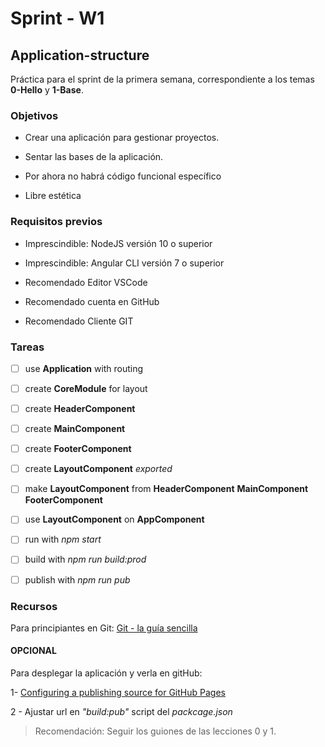 # Sprint - W1

## Application-structure

Práctica para el sprint de la primera semana, correspondiente a los temas **0-Hello** y **1-Base**.

### Objetivos

- Crear una aplicación para gestionar proyectos.

- Sentar las bases de la aplicación.

- Por ahora no habrá código funcional específico

- Libre estética

### Requisitos previos

- Imprescindible: NodeJS versión 10 o superior

- Imprescindible: Angular CLI versión 7 o superior

- Recomendado Editor VSCode

- Recomendado cuenta en GitHub

- Recomendado Cliente GIT

### Tareas

- [ ] use **Application** with routing
- [ ] create **CoreModule** for layout
- [ ] create **HeaderComponent**
- [ ] create **MainComponent**
- [ ] create **FooterComponent**
- [ ] create **LayoutComponent** _exported_
- [ ] make **LayoutComponent** from  **HeaderComponent** **MainComponent** **FooterComponent**
- [ ] use **LayoutComponent** on **AppComponent**
- [ ] run with _npm start_
- [ ] build with _npm run build:prod_
- [ ] publish with _npm run pub_


### Recursos

Para principiantes en Git:
[Git - la guía sencilla](http://rogerdudler.github.io/git-guide/index.es.html)

#### OPCIONAL

Para desplegar la aplicación y verla en gitHub:

1- [Configuring a publishing source for GitHub Pages](https://help.github.com/en/articles/configuring-a-publishing-source-for-github-pages#publishing-your-github-pages-site-from-a-docs-folder-on-your-master-branch)

2 - Ajustar url en _"build:pub"_ script del _packcage.json_

> Recomendación: Seguir los guiones de las lecciones 0 y 1.